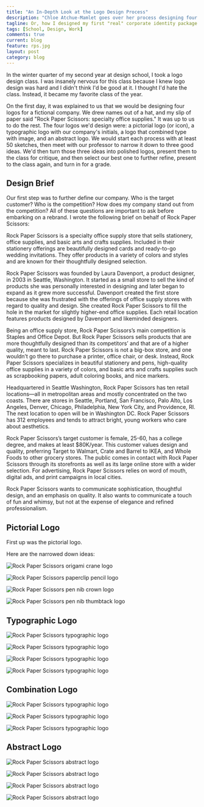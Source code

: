 ```yaml
---
title: "An In-Depth Look at the Logo Design Process"
description: "Chloe Atchue-Mamlet goes over her process designing four logos for Rock Paper Scissors, a fictional stationery company"
tagline: Or, how I designed my first "real" corporate identity package
tags: [School, Design, Work]
comments: true
current: blog
feature: rps.jpg
layout: post
category: blog
---
```


In the winter quarter of my second year at design school, I took a logo design class. I was insanely nervous for this class because I knew logo design was hard and I didn't think I'd be good at it. I thought I'd hate the class. Instead, it became my favorite class of the year.

On the first day, it was explained to us that we would be designing four logos for a fictional company. We drew names out of a hat, and my slip of paper said "Rock Paper Scissors: specialty office supplies." It was up to us to do the rest. The four logos we'd design were: a pictorial logo (or icon), a typographic logo with our company's initials, a logo that combined type with image, and an abstract logo. We would start each process with at least 50 sketches, then meet with our professor to narrow it down to three good ideas. We'd then turn those three ideas into polished logos, present them to the class for critique, and then select our best one to further refine, present to the class again, and turn in for a grade.

## Design Brief

Our first step was to further define our company. Who is the target customer? Who is the competition? How does my company stand out from the competition? All of these questions are important to ask before embarking on a rebrand. I wrote the following brief on behalf of Rock Paper Scissors:

Rock Paper Scissors is a specialty office supply store that sells stationery, office supplies, and basic arts and crafts supplies. Included in their stationery offerings are beautifully designed cards and ready-to-go wedding invitations. They offer products in a variety of colors and styles and are known for their thoughtfully designed selection.

Rock Paper Scissors was founded by Laura Davenport, a product designer, in 2003 in Seattle, Washington. It started as a small store to sell the kind of products she was personally interested in designing and later began to expand as it grew more successful. Davenport created the first store because she was frustrated with the offerings of office supply stores with regard to quality and design. She created Rock Paper Scissors to fill the hole in the market for slightly higher-end office supplies. Each retail location features products designed by Davenport and likeminded designers.

Being an office supply store, Rock Paper Scissors’s main competition is Staples and Office Depot. But Rock Paper Scissors sells products that are more thoughtfully designed than its competitors’ and that are of a higher quality, meant to last. Rock Paper Scissors is not a big-box store, and one wouldn’t go there to purchase a printer, office chair, or desk. Instead, Rock Paper Scissors specializes in beautiful stationery and pens, high-quality office supplies in a variety of colors, and basic arts and crafts supplies such as scrapbooking papers, adult coloring books, and nice markers.

Headquartered in Seattle Washington, Rock Paper Scissors has ten retail locations&mdash;all in metropolitan areas and mostly concentrated on the two coasts. There are stores in Seattle, Portland, San Francisco, Palo Alto, Los Angeles, Denver, Chicago, Philadelphia, New York City, and Providence, RI. The next location to open will be in Washington DC. Rock Paper Scissors has 312 employees and tends to attract bright, young workers who care about aesthetics.

Rock Paper Scissors’s target customer is female, 25-60, has a college degree, and makes at least $80K/year. This customer values design and quality, preferring Target to Walmart,  Crate and Barrel to IKEA, and Whole Foods to other grocery stores. The public comes in contact with Rock Paper Scissors through its storefronts as well as its large online store with a wider selection. For advertising, Rock Paper Scissors relies on word of mouth, digital ads, and print campaigns in local cities.

Rock Paper Scissors wants to communicate sophistication, thoughtful design, and an emphasis on quality. It also wants to communicate a touch of fun and whimsy, but not at the expense of elegance and refined professionalism.

## Pictorial Logo

First up was the pictorial logo.

Here are the narrowed down ideas:

![Rock Paper Scissors origami crane logo](/img/rps/pictorial-crane.jpg)

![Rock Paper Scissors paperclip pencil logo](/img/rps/pictorial-pencil.jpg)

![Rock Paper Scissors pen nib crown logo](/img/rps/pictorial-draft-crown.jpg)

![Rock Paper Scissors pen nib thumbtack logo](/img/rps/pictorial-draft-nib.jpg)

## Typographic Logo

![Rock Paper Scissors typographic logo](/img/rps/typographic.jpg)

![Rock Paper Scissors typographic logo](/img/rps/typographic-draft-space.jpg)

![Rock Paper Scissors typographic logo](/img/rps/typographic-draft-mortis.jpg)

![Rock Paper Scissors typographic logo](/img/rps/typographic-draft-shadow.jpg)

## Combination Logo

![Rock Paper Scissors typographic logo](/img/rps/combination.jpg)

![Rock Paper Scissors typographic logo](/img/rps/combination-draft-cup.jpg)

![Rock Paper Scissors typographic logo](/img/rps/combination-draft-underline.jpg)

## Abstract Logo

![Rock Paper Scissors abstract logo](/img/rps/abstract-1.jpg)

![Rock Paper Scissors abstract logo](/img/rps/abstract-2.jpg)

![Rock Paper Scissors abstract logo](/img/rps/abstract-draft-papers.jpg)

![Rock Paper Scissors abstract logo](/img/rps/abstract-draft-fan.jpg)
